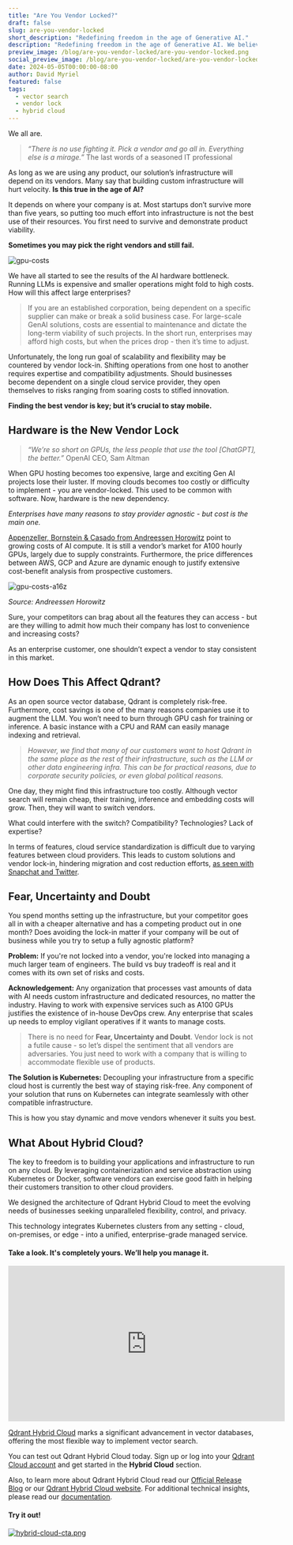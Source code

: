 ```yaml
---
title: "Are You Vendor Locked?"
draft: false
slug: are-you-vendor-locked
short_description: "Redefining freedom in the age of Generative AI."
description: "Redefining freedom in the age of Generative AI. We believe that vendor-dependency comes from hardware, not software. " 
preview_image: /blog/are-you-vendor-locked/are-you-vendor-locked.png
social_preview_image: /blog/are-you-vendor-locked/are-you-vendor-locked.png
date: 2024-05-05T00:00:00-08:00
author: David Myriel
featured: false 
tags:
  - vector search
  - vendor lock
  - hybrid cloud
---
```


We all are. 

> *“There is no use fighting it. Pick a vendor and go all in. Everything else is a mirage.”*
The last words of a seasoned IT professional
> 

As long as we are using any product, our solution’s infrastructure will depend on its vendors. Many say that building custom infrastructure will hurt velocity. **Is this true in the age of AI?**

It depends on where your company is at. Most startups don’t survive more than five years, so putting too much effort into infrastructure is not the best use of their resources. You first need to survive and demonstrate product viability.

**Sometimes you may pick the right vendors and still fail.**

![gpu-costs](/blog/are-you-vendor-locked/gpu-costs.png)

We have all started to see the results of the AI hardware bottleneck. Running LLMs is expensive and smaller operations might fold to high costs. How will this affect large enterprises?

> If you are an established corporation, being dependent on a specific supplier can make or break a solid business case. For large-scale GenAI solutions, costs are essential to maintenance and dictate the long-term viability of such projects. In the short run, enterprises may afford high costs, but when the prices drop - then it’s time to adjust.
> 

Unfortunately, the long run goal of scalability and flexibility may be countered by vendor lock-in. Shifting operations from one host to another requires expertise and compatibility adjustments. Should businesses become dependent on a single cloud service provider, they open themselves to risks ranging from soaring costs to stifled innovation. 

**Finding the best vendor is key; but it’s crucial to stay mobile.**

## **Hardware is the New Vendor Lock**

> *“We’re so short on GPUs, the less people that use the tool [ChatGPT], the better.”* 
OpenAI CEO, Sam Altman
> 

When GPU hosting becomes too expensive, large and exciting Gen AI projects lose their luster. If moving clouds becomes too costly or difficulty to implement - you are vendor-locked. This used to be common with software. Now, hardware is the new dependency.

*Enterprises have many reasons to stay provider agnostic - but cost is the main one.*

[Appenzeller, Bornstein & Casado from Andreessen Horowitz](https://a16z.com/navigating-the-high-cost-of-ai-compute/) point to growing costs of AI compute. It is still a vendor’s market for A100 hourly GPUs, largely due to supply constraints. Furthermore, the price differences between AWS, GCP and Azure are dynamic enough to justify extensive cost-benefit analysis from prospective customers.

![gpu-costs-a16z](/blog/are-you-vendor-locked/gpu-costs-a16z.png)

*Source: Andreessen Horowitz*

Sure, your competitors can brag about all the features they can access - but are they willing to admit how much their company has lost to convenience and increasing costs? 

As an enterprise customer, one shouldn’t expect a vendor to stay consistent in this market.

## How Does This Affect Qdrant?

As an open source vector database, Qdrant is completely risk-free. Furthermore, cost savings is one of the many reasons companies use it to augment the LLM. You won’t need to burn through GPU cash for training or inference. A basic instance with a CPU and RAM can easily manage indexing and retrieval.

> *However, we find that many of our customers want to host Qdrant in the same place as the rest of their infrastructure, such as the LLM or other data engineering infra. This can be for practical reasons, due to corporate security policies, or even global political reasons.*

One day, they might find this infrastructure too costly. Although vector search will remain cheap, their training, inference and embedding costs will grow. Then, they will want to switch vendors. 

What could interfere with the switch? Compatibility? Technologies? Lack of expertise?

In terms of features, cloud service standardization is difficult due to varying features between cloud providers. This leads to custom solutions and vendor lock-in, hindering migration and cost reduction efforts, [as seen with Snapchat and Twitter](https://www.businessinsider.com/snap-google-cloud-aws-reducing-costs-2023-2).

## **Fear, Uncertainty and Doubt**

You spend months setting up the infrastructure, but your competitor goes all in with a cheaper alternative and has a competing product out in one month? Does avoiding the lock-in matter if your company will be out of business while you try to setup a fully agnostic platform?

**Problem:** If you're not locked into a vendor, you're locked into managing a much larger team of engineers. The build vs buy tradeoff is real and it comes with its own set of risks and costs.

**Acknowledgement:** Any organization that processes vast amounts of data with AI needs custom infrastructure and dedicated resources, no matter the industry. Having to work with expensive services such as A100 GPUs justifies the existence of in-house DevOps crew. Any enterprise that scales up needs to employ vigilant operatives if it wants to manage costs. 

> There is no need for **Fear, Uncertainty and Doubt**. Vendor lock is not a futile cause - so let’s dispel the sentiment that all vendors are adversaries. You just need to work with a company that is willing to accommodate flexible use of products.
> 

**The Solution is Kubernetes:** Decoupling your infrastructure from a specific cloud host is currently the best way of staying risk-free. Any component of your solution that runs on Kubernetes can integrate seamlessly with other compatible infrastructure.

This is how you stay dynamic and move vendors whenever it suits you best.

## **What About Hybrid Cloud?**

The key to freedom is to building your applications and infrastructure to run on any cloud. By leveraging containerization and service abstraction using Kubernetes or Docker, software vendors can exercise good faith in helping their customers transition to other cloud providers.

We designed the architecture of Qdrant Hybrid Cloud to meet the evolving needs of businesses seeking unparalleled flexibility, control, and privacy. 

This technology integrates Kubernetes clusters from any setting - cloud, on-premises, or edge - into a unified, enterprise-grade managed service.

#### Take a look. It's completely yours. We’ll help you manage it.

<p align="center"><iframe width="560" height="315" src="https://www.youtube.com/embed/BF02jULGCfo" title="YouTube video player" frameborder="0" allow="accelerometer; autoplay; clipboard-write; encrypted-media; gyroscope; picture-in-picture; web-share" allowfullscreen></iframe></p>

[Qdrant Hybrid Cloud](https://hybrid-cloud.qdrant.tech/) marks a significant advancement in vector databases, offering the most flexible way to implement vector search.

You can test out Qdrant Hybrid Cloud today. Sign up or log into your [Qdrant Cloud account](https://cloud.qdrant.io/login) and get started in the **Hybrid Cloud** section. 

Also, to learn more about Qdrant Hybrid Cloud read our [Official Release Blog](https://qdrant.tech/blog/hybrid-cloud/) or our [Qdrant Hybrid Cloud website](https://hybrid-cloud.qdrant.tech/). For additional technical insights, please read our [documentation](https://qdrant.tech/documentation/hybrid-cloud/).

#### Try it out!

[![hybrid-cloud-cta.png](/blog/are-you-vendor-locked/hybrid-cloud-cta.png)](https://qdrant.to/cloud)

